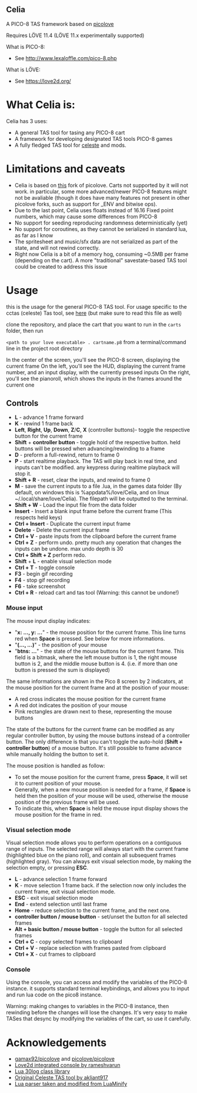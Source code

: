 Celia
--------

A PICO-8 TAS framework based on [picolove](https://github.com/picolove/picolove)

Requires LÖVE 11.4 (LÖVE 11.x experimentally supported)

What is PICO-8:

 * See http://www.lexaloffle.com/pico-8.php

What is LÖVE:

 * See https://love2d.org/

# What Celia is:

Celia has 3 uses:

 * A general TAS tool for tasing any PICO-8 cart
 * A framework for developing designated TAS tools PICO-8 games
 * A fully fledged TAS tool for [celeste](https://www.lexaloffle.com/bbs/?tid=2145) and mods.

# Limitations and caveats

* Celia is based on [this](https://github.com/gonengazit/picolove) fork of picolove. Carts not supported by it will not work. in particular, some more advanced/newer PICO-8 features might not be avaliable (though it does have many features not present in other picolove forks, such as support for \_ENV and bitwise ops).
* Due to the last point, Celia uses floats instead of 16.16 Fixed point numbers, which may cause some differences from PICO-8
* No support for seeding reproducing randomness deterministically (yet)
* No support for coroutines, as they cannot be serialized in standard lua, as far as I know
* The spritesheet and music/sfx data are not serialized as part of the state, and will not rewind correctly.
* Right now Celia is a bit of a memory hog, consuming ~0.5MB per frame (depending on the cart). A more "traditional" savestate-based TAS tool could be created to address this issue

# Usage

this is the usage for the general PICO-8 TAS tool. For usage specific to the cctas (celeste) Tas tool, see [here](/cctas.md) (but make sure to read this file as well)

clone the repository, and place the cart that you want to run in the `carts` folder, then run

`<path to your love executable> . cartname.p8` from a terminal/command line in the project root directory

In the center of the screen, you'll see the PICO-8 screen, displaying the current frame
On the left, you'll see the HUD, displaying the current frame number, and an input display, with the currently pressed inputs
On the right, you'll see the pianoroll, which shows the inputs in the frames around the current one

## Controls
* __L__ - advance 1 frame forward
* __K__ - rewind 1 frame back
* __Left__, __Right__, __Up__, __Down__, __Z__/__C__, __X__ (controller buttons)- toggle the respective button for the current frame
* __Shift__ + __controller button__ - toggle hold of the respective button. held buttons will be pressed when advancing/rewinding to a frame
* __D__ - preform a full-rewind, return to frame 0
* __P__ - start realtime playback. The TAS will play back in real time, and inputs can't be modified. any keypress during realtime playback will stop it.
* __Shift + R__ - reset, clear the inputs, and rewind to frame 0
* __M__ - save the current inputs to a file <cartname>.lua, in the games data folder (By default, on windows this is %appdata%/love/Celia, and on linux ~/.local/share/love/Celia). The filepath will be outputted to the terminal.
* __Shift + W__ - Load the input file from the data folder
* __Insert__ - Insert a blank input frame before the current frame (This respects held keys)
* __Ctrl + Insert__ - Duplicate the current input frame
* __Delete__ - Delete the current input frame
* __Ctrl + V__ - paste inputs from the clipboard before the current frame
* __Ctrl + Z__ - perform undo. pretty much any operation that changes the inputs can be undone. max undo depth is 30
* __Ctrl + Shift + Z__ perform redo.
* __Shift__ + __L__ - enable visual selection mode
* __Ctrl + T__ - toggle console
* __F3__ - begin gif recording
* __F4__ - stop gif recording
* __F6__ - take screenshot
* __Ctrl + R__ - reload cart and tas tool (Warning: this cannot be undone!)

### Mouse input
The mouse input display indicates:
* "__x: ..., y: ...__" - the mouse position for the current frame. This line turns red when __Space__ is pressed. See below for more informations.
* "__(..., ...)__" - the position of your mouse
* "__btns: ...__" - the state of the mouse buttons for the current frame. This field is a bitmask, where the left mouse button is 1, the right mouse button is 2, and the middle mouse button is 4. (i.e. if more than one button is pressed the sum is displayed)

The same informations are shown in the Pico 8 screen by 2 indicators, at the mouse position for the current frame and at the position of your mouse:
* A red cross indicates the mouse position for the current frame
* A red dot indicates the position of your mouse
* Pink rectangles are drawn next to these, representing the mouse buttons

The state of the buttons for the current frame can be modified as any regular controller button, by using the mouse buttons instead of a controller button. The only difference is that you can't toggle the auto-hold (__Shift + controller button__) of a mouse button. It's still possible to frame advance while manually holding the button to set it.

The mouse position is handled as follow:
* To set the mouse position for the current frame, press __Space__, it will set it to current position of your mouse.
* Generally, when a new mouse position is needed for a frame, if __Space__ is held then the position of your mouse will be used, otherwise the mouse position of the previous frame will be used.
* To indicate this, when __Space__ is held the mouse input display shows the mouse position for the frame in red.

### Visual selection mode
Visual selection mode allows you to perform operations on a contiguous range of inputs. The selected range will always start with the current frame (highlighted blue on the piano roll), and contain all subsequent frames (highlighted gray). You can always exit visual selection mode, by making the selection empty, or pressing __ESC__.

* __L__ - advance selection 1 frame forward
* __K__ - move selection 1 frame back. if the selection now only includes the current frame, exit visual selection mode.
* __ESC__ - exit visual selection mode
* __End__ - extend selection until last frame
* __Home__ - reduce selection to the current frame, and the next one.
* __controller button / mouse button__ - set/unset the button for all selected frames
* __Alt + basic button / mouse button__ - toggle the button for all selected frames
* __Ctrl + C__ - copy selected frames to clipboard
* __Ctrl + V__ - replace selection with frames pasted from clipboard
* __Ctrl + X__ - cut frames to clipboard

### Console
Using the console, you can access and modify the variables of the PICO-8 instance. it supports standard terminal keybindings, and allows you to input and run lua code on the pico8 instance.

Warning: making changes to variables in the PICO-8 instance, then rewinding before the changes will lose the changes. It's very easy to make TASes that desync by modifying the variables of the cart, so use it carefully.

# Acknowledgements
* [gamax92/picolove](https://github.com/gamax92/picolove) and [picolove/picolove](https://github.com/picolove/picolove)
* [Love2d integrated console by rameshvarun](https://github.com/rameshvarun/love-console)
* [Lua 30log class library](https://github.com/Yonaba/30log)
* [Original Celeste TAS tool by akliant917](https://github.com/CelesteClassic/ClassicTAS)
* [Lua parser taken and modified from LuaMinify](https://github.com/stravant/LuaMinify)







